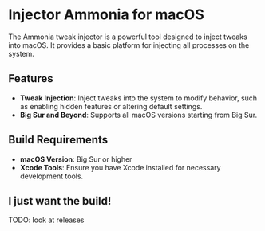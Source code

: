 # Injector Ammonia for macOS

The Ammonia tweak injector is a powerful tool designed to inject tweaks into macOS. It provides a basic platform for injecting all processes on the system.

## Features

- **Tweak Injection**: Inject tweaks into the system to modify behavior, such as enabling hidden features or altering default settings.
- **Big Sur and Beyond**: Supports all macOS versions starting from Big Sur.

## Build Requirements

- **macOS Version**: Big Sur or higher
- **Xcode Tools**: Ensure you have Xcode installed for necessary development tools.

## I just want the build!
TODO: look at releases
